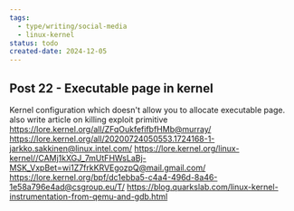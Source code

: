 ```yaml
---
tags:
  - type/writing/social-media
  - linux-kernel
status: todo
created-date: 2024-12-05
---
```



## Post 22 - Executable page in kernel

Kernel configuration which doesn't allow you to allocate executable page.
also write article on killing exploit primitive
https://lore.kernel.org/all/ZFqOukfefifbfHMb@murray/
https://lore.kernel.org/all/20200724050553.1724168-1-jarkko.sakkinen@linux.intel.com/
https://lore.kernel.org/linux-kernel//CAMj1kXGJ_7mUtFHWsLaBj-MSK_VxpBet=wi1Z7frkKRVEgozpQ@mail.gmail.com/
https://lore.kernel.org/bpf/dc1ebba5-c4a4-496d-8a46-1e58a796e4ad@csgroup.eu/T/
https://blog.quarkslab.com/linux-kernel-instrumentation-from-qemu-and-gdb.html